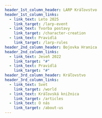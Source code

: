 ```yaml
---
header_1st_column_header: LARP Kráľovstvo
header_1st_column_links:
  - link_text: Leto 2025
    link_target: /larp-event
  - link_text: Tvorba postavy
    link_target: /character-creation
  - link_text: Pravidlá
    link_target: /larp-rules
header_2nd_column_header: Bojovka Hranica
header_2nd_column_links:
  - link_text: Jeseň 2022
    link_target: "#"
  - link_text: Pravidlá
    link_target: "#"
header_3rd_column_header: Kráľovstvo
header_3rd_column_links:
  - link_text: Svet
    link_target: /world
  - link_text: Kráľovská knižnica
    link_target: /articles
  - link_text: O nás
    link_target: /about-us
---
```

